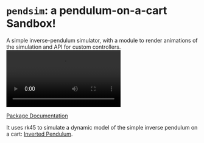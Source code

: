 # `pendsim`: a pendulum-on-a-cart Sandbox!

A simple inverse-pendulum simulator, with a module to render animations of the simulation and API for custom controllers. ![(Example Video)](https://user-images.githubusercontent.com/33564709/116198178-817dde80-a6ea-11eb-8cdf-e0c53c922416.mp4)

[Package Documentation](http://rland93.github.io/pendsim/)

It uses rk45 to simulate a dynamic model of the simple inverse pendulum on a cart: [Inverted Pendulum](https://en.wikipedia.org/wiki/Inverted_pendulum).
